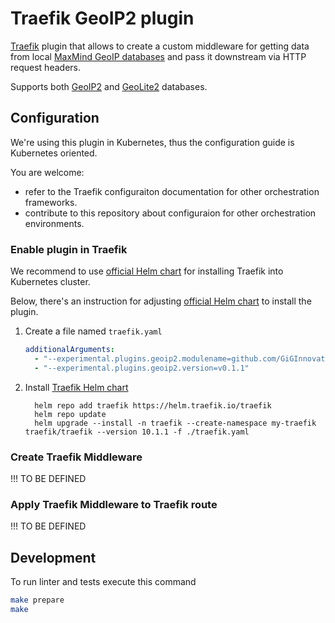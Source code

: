 # Traefik GeoIP2 plugin

[Traefik](https://doc.traefik.io/traefik/) plugin 
that allows to create a custom middleware 
for getting data from local 
[MaxMind GeoIP databases](https://www.maxmind.com/en/geoip2-services-and-databases) 
and pass it downstream via HTTP request headers.

Supports both 
[GeoIP2](https://www.maxmind.com/en/geoip2-databases) 
and 
[GeoLite2](https://dev.maxmind.com/geoip/geolite2-free-geolocation-data) databases.

## Configuration

We're using this plugin in Kubernetes, thus the configuration guide is Kubernetes oriented.

You are welcome: 

  * refer to the Traefik configuraiton documentation for other orchestration frameworks.
  * contribute to this repository about configuraion for other orchestration environments.

### Enable plugin in Traefik

We recommend to use [official Helm chart](https://github.com/traefik/traefik-helm-chart)
for installing Traefik into Kubernetes cluster.

Below, there's an instruction for adjusting 
[official Helm chart](https://github.com/traefik/traefik-helm-chart)
to install the plugin.

1. Create a file named `traefik.yaml`
   
    ```yaml
    additionalArguments:
      - "--experimental.plugins.geoip2.modulename=github.com/GiGInnovationLabs/traefikgeoip2"
      - "--experimental.plugins.geoip2.version=v0.1.1"
    ```
2. Install [Traefik Helm chart](https://github.com/traefik/traefik-helm-chart)
    ```
      helm repo add traefik https://helm.traefik.io/traefik
      helm repo update
      helm upgrade --install -n traefik --create-namespace my-traefik traefik/traefik --version 10.1.1 -f ./traefik.yaml      
    ```

### Create Traefik Middleware

!!! TO BE DEFINED

### Apply Traefik Middleware to Traefik route

!!! TO BE DEFINED

## Development

To run linter and tests execute this command

```sh
make prepare
make
```